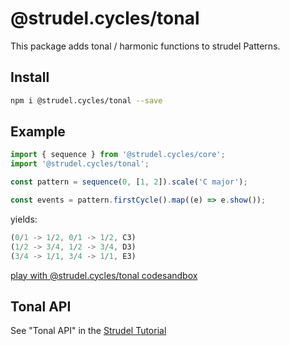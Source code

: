 # @strudel.cycles/tonal

This package adds tonal / harmonic functions to strudel Patterns.

## Install

```sh
npm i @strudel.cycles/tonal --save
```

## Example

```js
import { sequence } from '@strudel.cycles/core';
import '@strudel.cycles/tonal';

const pattern = sequence(0, [1, 2]).scale('C major');

const events = pattern.firstCycle().map((e) => e.show());
```

yields:

```js
(0/1 -> 1/2, 0/1 -> 1/2, C3)
(1/2 -> 3/4, 1/2 -> 3/4, D3)
(3/4 -> 1/1, 3/4 -> 1/1, E3)
```

[play with @strudel.cycles/tonal codesandbox](https://codesandbox.io/s/strudel-tonal-example-rgc5if?file=/src/index.js)

## Tonal API

See "Tonal API" in the [Strudel Tutorial](https://strudel.tidalcycles.org/learn/tonal)
